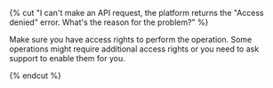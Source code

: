 {% cut "I can't make an API request, the platform returns the "Access denied" error. What's the reason for the problem?" %}

Make sure you have access rights to perform the operation. Some operations might require additional access rights or you need to ask support to
enable them for you.

{% endcut %}